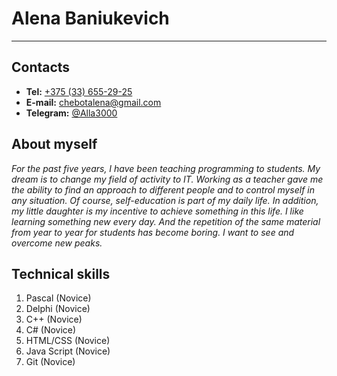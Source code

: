 # Alena Baniukevich

---

## Contacts

- **Tel:** [+375 (33) 655-29-25](tel:+375-33-655-29-25)
- **E-mail:** [chebotalena@gmail.com](mailto:chebotalena@gmail.com)
- **Telegram:** [@Alla3000](https://t.me./Alla3000)

## About myself

*For the past five years, I have been teaching programming to students. My dream is to change my field of activity to IT. Working as a teacher gave me the ability to find an approach to different people and to control myself in any situation. Of course, self-education is part of my daily life. In addition, my little daughter is my incentive to achieve something in this life. I like learning something new every day. And the repetition of the same material from year to year for students has become boring. I want to see and overcome new peaks.*

## Technical skills

1) Pascal (Novice)
1) Delphi (Novice)
1) C++ (Novice)
1) C# (Novice)
1) HTML/CSS (Novice)
1) Java Script (Novice)
1) Git (Novice)
